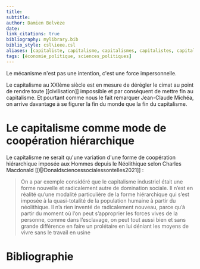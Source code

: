 ```yaml
---
title: 
subtitle:
author: Damien Belvèze
date:
link_citations: true
bibliography: mylibrary.bib
biblio_style: csl\ieee.csl
aliases: [capitaliste, capitalisme, capitalismes, capitalistes, capitalistique, capitalistiques]
tags: [économie_politique, sciences_politiques]
---
```




Le mécanisme n'est pas une intention, c'est une force impersonnelle. 

Le capitalisme au XXIème siècle est en mesure de dérégler le cimat au point de rendre toute [[civilisation]] impossible et par conséquent de mettre fin au capitalisme. 
Et pourtant comme nous le fait remarquer Jean-Claude Michéa, on arrive davantage à se figurer la fin du monde que la fin du capitalisme.


# Le capitalisme comme mode de coopération hiérarchique

Le capitalisme ne serait qu'une variation d'une forme de coopération hiérarchique imposée aux Hommes depuis le Néolithique selon Charles Macdonald [[@Donaldsciencessocialessontelles2021]] : 

> On a par exemple considéré que le capitalisme industriel était une forme nouvelle et radicalement autre de domination sociale. Il n’est en réalité qu’une modalité particulière de la forme hiérarchique qui s’est imposée à la quasi-totalité de la population humaine à partir du néolithique. Il n’a rien inventé de radicalement nouveau, parce qu’à partir du moment où l’on peut s’approprier les forces vives de la personne, comme dans l’esclavage, on peut tout aussi bien et sans grande différence en faire un prolétaire en lui déniant les moyens de vivre sans le travail en usine 


# Bibliographie